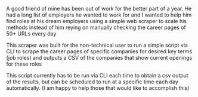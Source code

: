 A good friend of mine has been out of work for the better part of a year. He had a long list of employers he wanted to work for and I wanted to help him find roles at his dream employers using a simple web scraper to scale his methods
instead of him reying on manually checking the career pages of 50+ URLs every day

This scraper was built for the non-technical user to run a simple script via CLI to scrape the career pages of specific companies for desired key terms (job roles) and outputs a CSV of the companies that show current openings
for these roles

This script currently has to be run via CLI each time to obtain a csv output of the results, but can be scheduled to run at a specific time each day automatically. (I am happy to help those that would like to accomplish this)
